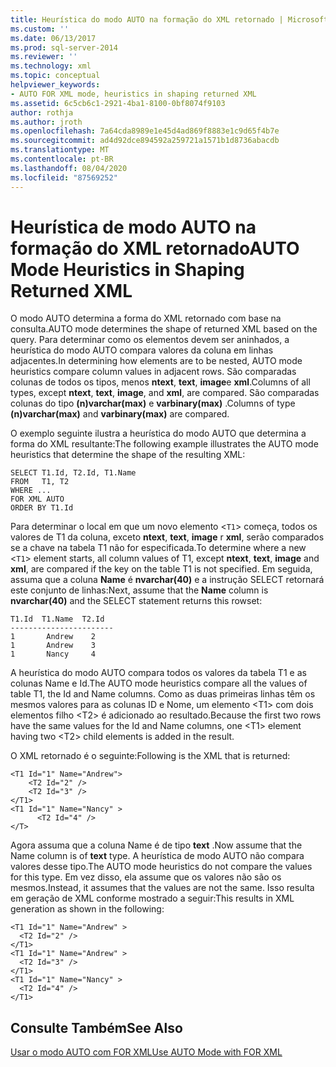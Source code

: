 ```yaml
---
title: Heurística do modo AUTO na formação do XML retornado | Microsoft Docs
ms.custom: ''
ms.date: 06/13/2017
ms.prod: sql-server-2014
ms.reviewer: ''
ms.technology: xml
ms.topic: conceptual
helpviewer_keywords:
- AUTO FOR XML mode, heuristics in shaping returned XML
ms.assetid: 6c5cb6c1-2921-4ba1-8100-0bf8074f9103
author: rothja
ms.author: jroth
ms.openlocfilehash: 7a64cda8989e1e45d4ad869f8883e1c9d65f4b7e
ms.sourcegitcommit: ad4d92dce894592a259721a1571b1d8736abacdb
ms.translationtype: MT
ms.contentlocale: pt-BR
ms.lasthandoff: 08/04/2020
ms.locfileid: "87569252"
---
```

# <a name="auto-mode-heuristics-in-shaping-returned-xml"></a><span data-ttu-id="3ea63-102">Heurística de modo AUTO na formação do XML retornado</span><span class="sxs-lookup"><span data-stu-id="3ea63-102">AUTO Mode Heuristics in Shaping Returned XML</span></span>
  <span data-ttu-id="3ea63-103">O modo AUTO determina a forma do  XML retornado com base na consulta.</span><span class="sxs-lookup"><span data-stu-id="3ea63-103">AUTO mode determines the shape of returned XML based on the query.</span></span> <span data-ttu-id="3ea63-104">Para determinar como os elementos devem ser aninhados, a heurística do modo AUTO compara valores da coluna em linhas adjacentes.</span><span class="sxs-lookup"><span data-stu-id="3ea63-104">In determining how elements are to be nested, AUTO mode heuristics compare column values in adjacent rows.</span></span> <span data-ttu-id="3ea63-105">São comparadas colunas de todos os tipos, menos **ntext**, **text**, **image**e **xml**.</span><span class="sxs-lookup"><span data-stu-id="3ea63-105">Columns of all types, except **ntext**, **text**, **image**, and **xml**, are compared.</span></span> <span data-ttu-id="3ea63-106">São comparadas colunas do tipo **(n)varchar(max)** e **varbinary(max)** .</span><span class="sxs-lookup"><span data-stu-id="3ea63-106">Columns of type **(n)varchar(max)** and **varbinary(max)** are compared.</span></span>  
  
 <span data-ttu-id="3ea63-107">O exemplo seguinte ilustra a heurística do modo AUTO que determina a forma do XML resultante:</span><span class="sxs-lookup"><span data-stu-id="3ea63-107">The following example illustrates the AUTO mode heuristics that determine the shape of the resulting XML:</span></span>  
  
```  
SELECT T1.Id, T2.Id, T1.Name  
FROM   T1, T2  
WHERE ...  
FOR XML AUTO  
ORDER BY T1.Id  
```  
  
 <span data-ttu-id="3ea63-108">Para determinar o local em que um novo elemento <`T1`> começa, todos os valores de T1 da coluna, exceto **ntext**, **text**, **image** r **xml**, serão comparados se a chave na tabela T1 não for especificada.</span><span class="sxs-lookup"><span data-stu-id="3ea63-108">To determine where a new <`T1`> element starts, all column values of T1, except **ntext**, **text**, **image** and **xml**, are compared if the key on the table T1 is not specified.</span></span> <span data-ttu-id="3ea63-109">Em seguida, assuma que a coluna **Name** é **nvarchar(40)** e a instrução SELECT retornará este conjunto de linhas:</span><span class="sxs-lookup"><span data-stu-id="3ea63-109">Next, assume that the **Name** column is **nvarchar(40)** and the SELECT statement returns this rowset:</span></span>  
  
```  
T1.Id  T1.Name  T2.Id  
-----------------------  
1       Andrew    2  
1       Andrew    3  
1       Nancy     4  
```  
  
 <span data-ttu-id="3ea63-110">A heurística do modo AUTO compara todos os valores da tabela T1 e as colunas Name e Id.</span><span class="sxs-lookup"><span data-stu-id="3ea63-110">The AUTO mode heuristics compare all the values of table T1, the Id and Name columns.</span></span> <span data-ttu-id="3ea63-111">Como as duas primeiras linhas têm os mesmos valores para as colunas ID e Nome, um elemento \<T1> com dois elementos filho \<T2> é adicionado ao resultado.</span><span class="sxs-lookup"><span data-stu-id="3ea63-111">Because the first two rows have the same values for the Id and Name columns, one \<T1> element having two \<T2> child elements is added in the result.</span></span>  
  
 <span data-ttu-id="3ea63-112">O XML retornado é o seguinte:</span><span class="sxs-lookup"><span data-stu-id="3ea63-112">Following is the XML that is returned:</span></span>  
  
```  
<T1 Id="1" Name="Andrew">  
    <T2 Id="2" />  
    <T2 Id="3" />  
</T1>  
<T1 Id="1" Name="Nancy" >  
      <T2 Id="4" />  
</T>  
```  
  
 <span data-ttu-id="3ea63-113">Agora assuma que a coluna Name é de tipo **text** .</span><span class="sxs-lookup"><span data-stu-id="3ea63-113">Now assume that the Name column is of **text** type.</span></span> <span data-ttu-id="3ea63-114">A heurística de modo AUTO não compara valores desse tipo.</span><span class="sxs-lookup"><span data-stu-id="3ea63-114">The AUTO mode heuristics do not compare the values for this type.</span></span> <span data-ttu-id="3ea63-115">Em vez disso, ela assume que os valores não são os mesmos.</span><span class="sxs-lookup"><span data-stu-id="3ea63-115">Instead, it assumes that the values are not the same.</span></span> <span data-ttu-id="3ea63-116">Isso resulta em geração de XML conforme mostrado a seguir:</span><span class="sxs-lookup"><span data-stu-id="3ea63-116">This results in XML generation as shown in the following:</span></span>  
  
```  
<T1 Id="1" Name="Andrew" >  
  <T2 Id="2" />  
</T1>  
<T1 Id="1" Name="Andrew" >  
  <T2 Id="3" />  
</T1>  
<T1 Id="1" Name="Nancy" >  
  <T2 Id="4" />  
</T1>  
```  
  
## <a name="see-also"></a><span data-ttu-id="3ea63-117">Consulte Também</span><span class="sxs-lookup"><span data-stu-id="3ea63-117">See Also</span></span>  
 [<span data-ttu-id="3ea63-118">Usar o modo AUTO com FOR XML</span><span class="sxs-lookup"><span data-stu-id="3ea63-118">Use AUTO Mode with FOR XML</span></span>](use-auto-mode-with-for-xml.md)  
  
  
